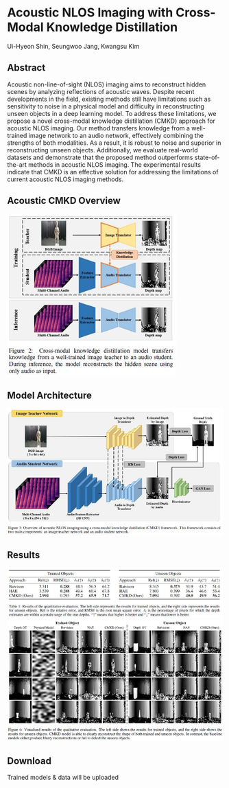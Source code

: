 # Acoustic NLOS Imaging with Cross-Modal Knowledge Distillation <br>
Ui-Hyeon Shin, Seungwoo Jang, Kwangsu Kim

Abstract
-
Acoustic non-line-of-sight (NLOS) imaging aims to reconstruct hidden scenes by analyzing reflections of acoustic waves. Despite recent developments in the field, existing methods still have limitations such as sensitivity to noise in a physical model and difficulty in reconstructing unseen objects in a deep learning model. To address these limitations, we propose a novel cross-modal knowledge distillation (CMKD) approach for acoustic NLOS imaging. Our method transfers knowledge from a well-trained image network to an audio network, effectively combining the strengths of both modalities. As a result, it is robust to noise and superior in reconstructing unseen objects. Additionally, we evaluate real-world datasets and demonstrate that the proposed method outperforms state-of-the-art methods in acoustic NLOS imaging. The experimental results indicate that CMKD is an effective solution for addressing the limitations of current acoustic NLOS imaging methods. 


Acoustic CMKD Overview
-
![](https://github.com/shineh96/Acoustic-NLOS-CMKD/blob/main/images/CMKD_Overview.JPG)

Model Architecture
-
![](https://github.com/shineh96/Acoustic-NLOS-CMKD/blob/main/images/Model_Architecture.JPG)


Results
-

![](https://github.com/shineh96/Acoustic-NLOS-CMKD/blob/main/images/Quantitative_Evaluation_Result.JPG)
![](https://github.com/shineh96/Acoustic-NLOS-CMKD/blob/main/images/Qualitative_Evaluation_Result.JPG)

Download
-
Trained models & data will be uploaded
